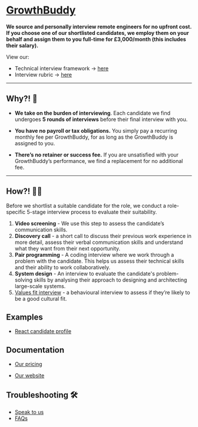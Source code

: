 # [GrowthBuddy](https://www.tech.mygrowthbuddy.com/)


**We source and personally interview remote engineers for no upfront cost. If you choose one of our shortlisted candidates, we employ them on your behalf and assign them to you full-time for £3,000/month (this includes their salary).**

View our:
- Technical interview framework → [here](https://mygrowthbuddy.notion.site/GrowthBuddy-Technical-Interview-Framework-4d5fe902241a414e928cca0be449c8c6) 
- Interview rubric → [here](https://mygrowthbuddy.notion.site/GrowthBuddy-Engineering-Rubric-a2d9abb239dc41a68d76fd379f94ef43)

---

## Why?! :thinking: 

<aside> 

- **We take on the burden of interviewing**. Each candidate we find undergoes **5 rounds of interviews** before their final interview with you.

</aside>

<aside> 

- **You have no payroll or tax obligations.** You simply pay a recurring monthly fee per GrowthBuddy, for as long as the GrowthBuddy is assigned to you.

</aside>

<aside>

- **There’s no retainer or success fee.** If you are unsatisfied with your GrowthBuddy’s performance, we find a replacement for no additional fee.

</aside>

---

## How?! :woman_shrugging:

Before we shortlist a suitable candidate for the role, we conduct a role-specific 5-stage interview process to evaluate their suitability.

1. **Video screening** - We use this step to assess the candidate’s communication skills.
2. **Discovery call** - a short call to discuss their previous work experience in more detail, assess their verbal communication skills and understand what they want from their next opportunity.
3. **Pair programming** - A coding interview where we work through a problem with the candidate. This helps us assess their technical skills and their ability to work collaboratively.
4. **System design** - An interview to evaluate the candidate's problem-solving skills by analysing their approach to designing and architecting large-scale systems.
5. [Values fit interview](https://mygrowthbuddy.notion.site/Our-Values-2725962695794950b5a7e15a8520bf63) - a behavioural interview to assess if they’re likely to be a good cultural fit.

## Examples
- [React candidate profile](https://mygrowthbuddy.notion.site/GrowthBuddy-Senior-Frontend-engineer-6fffdce01af14df6811cfe45296ecec3)


## Documentation

- [Our pricing](https://www.tech.mygrowthbuddy.com/pricing)

- [Our website](https://www.tech.mygrowthbuddy.com/)

## Troubleshooting :hammer_and_wrench:

- [Speak to us](https://book.morgen.so/suleyman32/introductory-call-with-su)
- [FAQs](https://www.tech.mygrowthbuddy.com/faq)
